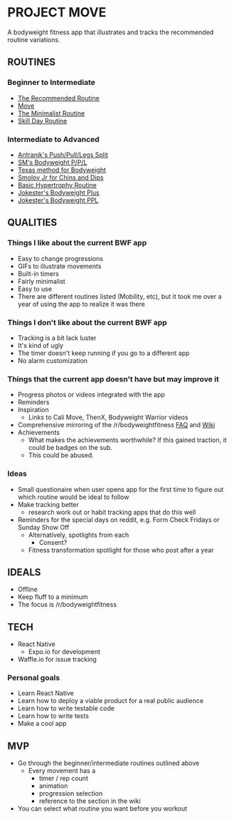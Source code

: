 # PROJECT MOVE

A bodyweight fitness app that illustrates and tracks the recommended routine variations.

## ROUTINES

### Beginner to Intermediate

* [The Recommended Routine](https://www.reddit.com/r/bodyweightfitness/wiki/kb/recommended_routine)
* [Move](https://www.reddit.com/r/bodyweightfitness/wiki/move)
* [The Minimalist Routine](https://www.reddit.com/r/bodyweightfitness/wiki/minroutine)
* [Skill Day Routine](https://www.reddit.com/r/bodyweightfitness/wiki/kb/skillday)

### Intermediate to Advanced

* [Antranik's Push/Pull/Legs Split](http://antranik.org/bodyweight-training/)
* [SM's Bodyweight P/P/L](https://www.reddit.com/r/bodyweightfitness/wiki/sm/ppl)
* [Texas method for Bodyweight](https://www.reddit.com/r/bodyweightfitness/comments/3dhxyk/concept_wednesday_adapting_the_texas_method/)
* [Smolov Jr for Chins and Dips](https://www.reddit.com/r/bodyweightfitness/comments/3e70kx/concept_wednesday_smolov_jr_for_weighted_chins/)
* [Basic Hypertrophy Routine](https://www.reddit.com/r/bodyweightfitness/comments/821o5o/bobs_basic_bwf_bhypertrophy_broutine/)
* [Jokester's Bodyweight Plus](https://www.reddit.com/r/bodyweightfitness/wiki/bwplus)
* [Jokester's Bodyweight PPL](https://www.reddit.com/r/bodyweightfitness/wiki/move/phase5/bwppl)

## QUALITIES

### Things I like about the current BWF app

* Easy to change progressions
* GIFs to illustrate movements
* Built-in timers
* Fairly minimalist
* Easy to use
* There are different routines listed (Mobility, etc), but it took me over a year of using the app to realize it was there

### Things I don't like about the current BWF app

* Tracking is a bit lack luster
* It's kind of ugly
* The timer doesn't keep running if you go to a different app
* No alarm customization

### Things that the current app doesn't have but may improve it

* Progress photos or videos integrated with the app
* Reminders
* Inspiration
  * Links to Cali Move, ThenX, Bodyweight Warrior videos
* Comprehensive mirroring of the /r/bodyweightfitness [FAQ](https://www.reddit.com/r/bodyweightfitness/wiki/faq) and [Wiki](https://www.reddit.com/r/bodyweightfitness/wiki/index)
* Achievements
  * What makes the achievements worthwhile? If this gained traction, it could be badges on the sub.
  * This could be abused.

### Ideas

* Small questionaire when user opens app for the first time to figure out which routine would be ideal to follow
* Make tracking better
  * research work out or habit tracking apps that do this well
* Reminders for the special days on reddit, e.g. Form Check Fridays or Sunday Show Off
  * Alternatively, spotlights from each
    * Consent?
  * Fitness transformation spotlight for those who post after a year

## IDEALS

* Offline
* Keep fluff to a minimum
* The focus is /r/bodyweightfitness

## TECH

* React Native
  * Expo.io for development
* Waffle.io for issue tracking

### Personal goals

* Learn React Native
* Learn how to deploy a viable product for a real public audience
* Learn how to write testable code
* Learn how to write tests
* Make a cool app

## MVP

* Go through the beginner/intermediate routines outlined above
  * Every movement has a
    * timer / rep count
    * animation
    * progression selection
    * reference to the section in the wiki
* You can select what routine you want before you workout
